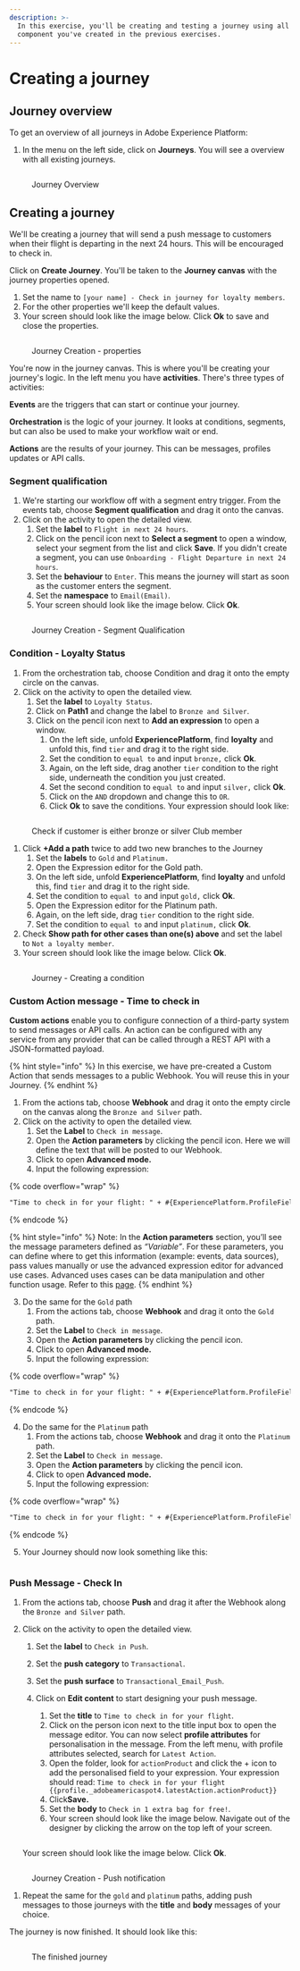 ```yaml
---
description: >-
  In this exercise, you'll be creating and testing a journey using all the
  component you've created in the previous exercises.
---
```


# Creating a journey

## Journey overview

To get an overview of all journeys in Adobe Experience Platform:

1. In the menu on the left side, click on **Journeys**. You will see a overview with all existing journeys.

<figure><img src="../.gitbook/assets/Screenshot 2023-04-20 at 12.17.06.png" alt=""><figcaption><p>Journey Overview</p></figcaption></figure>

## Creating a journey

We'll be creating a journey that will send a push message to customers when their flight is departing in the next 24 hours. This will be encouraged to check in.

Click on **Create Journey**. You'll be taken to the **Journey canvas** with the journey properties opened.

1. Set the name to `[your name] - Check in journey for loyalty members`.
2. For the other properties we'll keep the default values.
3. Your screen should look like the image below. Click **Ok** to save and close the properties.

<figure><img src="../.gitbook/assets/Screenshot 2023-04-20 at 12.20.03.png" alt=""><figcaption><p>Journey Creation - properties</p></figcaption></figure>

You're now in the journey canvas. This is where you'll be creating your journey's logic. In the left menu you have **activities**. There's three types of activities:

**Events** are the triggers that can start or continue your journey.

**Orchestration** is the logic of your journey. It looks at conditions, segments, but can also be used to make your workflow wait or end.

**Actions** are the results of your journey. This can be messages, profiles updates or API calls.

### Segment qualification

1. We're starting our workflow off with a segment entry trigger. From the events tab, choose **Segment qualification** and drag it onto the canvas.
2. Click on the activity to open the detailed view.
   1. Set the **label** to `Flight in next 24 hours`.
   2. Click on the pencil icon next to **Select a segment** to open a window, select your segment from the list and click **Save**. If you didn't create a segment, you can use `Onboarding - Flight Departure in next 24 hours`.
   3. Set the **behaviour**  to `Enter`. This means the journey will start as soon as the customer enters the segment.
   4. Set the **namespace** to `Email(Email)`.
   5. Your screen should look like the image below. Click **Ok**.

<figure><img src="../.gitbook/assets/Screenshot 2023-04-20 at 12.23.07.png" alt=""><figcaption><p>Journey Creation - Segment Qualification</p></figcaption></figure>

### Condition - Loyalty Status

1. From the orchestration tab, choose Condition and drag it onto the empty circle on the canvas.
2. Click on the activity to open the detailed view.
   1. Set the **label** to `Loyalty Status`.
   2. Click on **Path1** and change the label to `Bronze and Silver`.
   3. Click on the pencil icon next to **Add an expression** to open a window.
      1. On the left side, unfold **ExperiencePlatform**, find **loyalty** and unfold this,  find `tier` and drag it to the right side.
      2. Set the condition to `equal to` and input `bronze,` click **Ok**.&#x20;
      3. Again, on the left side, drag another `tier` condition to the right side, underneath the condition you just created.&#x20;
      4. Set the second condition to `equal to` and input `silver,` click **Ok**.&#x20;
      5. Click on the `AND` dropdown and change this to `OR`.
      6. Click **Ok** to save the conditions. Your expression should look like:

<figure><img src="../.gitbook/assets/Screenshot 2023-04-20 at 12.32.28.png" alt=""><figcaption><p>Check if customer is either bronze or silver Club member</p></figcaption></figure>

1. Click **+Add a path** twice to add two new branches to the Journey
   1. Set the **labels** to `Gold` and `Platinum.`
   2. Open the Expression editor for the Gold path.
   3. On the left side, unfold **ExperiencePlatform**, find **loyalty** and unfold this,  find `tier` and drag it to the right side.
   4. Set the condition to `equal to` and input `gold,` click **Ok**.&#x20;
   5. Open the Expression editor for the Platinum path.
   6. Again, on the left side, drag `tier` condition to the right side.
   7. Set the condition to `equal to` and input `platinum,` click **Ok**.&#x20;
2. Check **Show path for other cases than one(s) above** and set the label to `Not a loyalty member`.
3. Your screen should look like the image below. Click **Ok**.

<figure><img src="../.gitbook/assets/Screenshot 2023-04-20 at 12.39.24.png" alt=""><figcaption><p>Journey - Creating a condition</p></figcaption></figure>

### Custom Action message - Time to check in

**Custom actions** enable you to configure connection of a third-party system to send messages or API calls. An action can be configured with any service from any provider that can be called through a REST API with a JSON-formatted payload.

{% hint style="info" %}
In this exercise, we have pre-created a Custom Action that sends messages to a public Webhook. You will reuse this in your Journey.
{% endhint %}

1. From the actions tab, choose **Webhook** and drag it onto the empty circle on the canvas along the `Bronze and Silver` path.
2. Click on the activity to open the detailed view.
   1. Set the **Label** to `Check in message`.
   2. Open the **Action parameters** by clicking the pencil icon. Here we will define the text that will be posted to our Webhook.&#x20;
   3. Click to open **Advanced mode.**
   4. Input the following expression:&#x20;

{% code overflow="wrap" %}
```handlebars
"Time to check in for your flight: " + #{ExperiencePlatform.ProfileFieldGroup.profile._adobeamericaspot4.latestAction.actionProduct} + " - As a WKND Club member you can check in 1 bag for free!"
```
{% endcode %}

{% hint style="info" %}
Note: In the **Action parameters** section, you’ll see the message parameters defined as _“Variable”_. For these parameters, you can define where to get this information (example: events, data sources), pass values manually or use the advanced expression editor for advanced use cases. Advanced uses cases can be data manipulation and other function usage. Refer to this [page](https://experienceleague.adobe.com/docs/journey-optimizer/using/orchestrate-journeys/building-advanced-conditions-journeys/expressionadvanced.html?lang=en).
{% endhint %}

3. Do the same for the `Gold` path
   1. From the actions tab, choose **Webhook** and drag it onto the `Gold` path.
   2. Set the **Label** to `Check in message`.
   3. Open the **Action parameters** by clicking the pencil icon.&#x20;
   4. Click to open **Advanced mode.**
   5. Input the following expression:&#x20;

{% code overflow="wrap" %}
```handlebars
"Time to check in for your flight: " + #{ExperiencePlatform.ProfileFieldGroup.profile._adobeamericaspot4.latestAction.actionProduct} + " - As a Gold member, you can skip the queues and use our priority check in!"
```
{% endcode %}

4. Do the same for the `Platinum` path
   1. From the actions tab, choose **Webhook** and drag it onto the `Platinum` path.
   2. Set the **Label** to `Check in message`.
   3. Open the **Action parameters** by clicking the pencil icon.
   4. Click to open **Advanced mode.**
   5. Input the following expression:&#x20;

{% code overflow="wrap" %}
```handlebars
"Time to check in for your flight: " + #{ExperiencePlatform.ProfileFieldGroup.profile._adobeamericaspot4.latestAction.actionProduct} + ". When you arrive, the Platinum lounge is located by Gate 54, we look forward to welcoming you!"
```
{% endcode %}

5. Your Journey should now look something like this:

<figure><img src="../.gitbook/assets/Screenshot 2023-04-20 at 13.06.44.png" alt=""><figcaption></figcaption></figure>

### Push Message - Check In

1. From the actions tab, choose **Push** and drag it after the Webhook along the `Bronze and Silver` path.
2.  Click on the activity to open the detailed view.

    1. Set the **label** to `Check in Push`.
    2. Set the **push category** to `Transactional`.
    3. Set the **push surface** to `Transactional_Email_Push`.
    4.  Click on **Edit content** to start designing your push message.

        1. Set the **title** to `Time to check in for your flight`.
        2. Click on the person icon next to the title input box to open the message editor. You can now select **profile attributes** for personalisation in the message. From the left menu, with profile attributes selected, search for `Latest Action`.
        3. Open the folder, look for `actionProduct` and click the + icon to add the personalised field to your expression. Your expression should read: `Time to check in for your flight {{profile._adobeamericaspot4.latestAction.actionProduct}}`
        4. Click**Save.**
        5. Set the **body** to `Check in 1 extra bag for free!`.
        6. Your screen should look like the image below. Navigate out of the designer by clicking the arrow on the top left of your screen.

        <figure><img src="../.gitbook/assets/Screenshot 2023-04-20 at 14.05.31.png" alt=""><figcaption></figcaption></figure>

    Your screen should look like the image below. Click **Ok**.

<figure><img src="../.gitbook/assets/Screenshot 2023-04-20 at 14.06.31.png" alt=""><figcaption><p>Journey Creation - Push notification</p></figcaption></figure>

1. Repeat the same for the `gold` and `platinum` paths, adding push messages to those journeys with the **title** and **body** messages of your choice.

The journey is now finished. It should look like this:

<figure><img src="../.gitbook/assets/Screenshot 2023-04-20 at 14.13.00.png" alt=""><figcaption><p>The finished journey</p></figcaption></figure>
